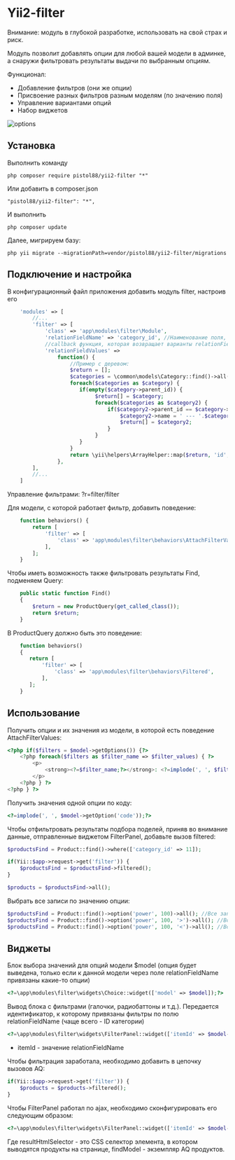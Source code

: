 Yii2-filter
==========
Внимание: модуль в глубокой разработке, использовать на свой страх и риск.

Модуль позволит добавлять опции для любой вашей модели в админке, а снаружи фильтровать результаты выдачи по выбранным опциям.

Функционал:

* Добавление фильтров (они же опции)
* Присвоение разных фильтров разным моделям (по значению поля)
* Управление вариантами опций
* Набор виджетов

![options](https://cloud.githubusercontent.com/assets/8104605/15528166/cfe6a88c-225a-11e6-8667-133de2da2dbe.png)

Установка
---------------------------------
Выполнить команду

```
php composer require pistol88/yii2-filter "*"
```

Или добавить в composer.json

```
"pistol88/yii2-filter": "*",
```

И выполнить

```
php composer update
```

Далее, мигрируем базу:

```
php yii migrate --migrationPath=vendor/pistol88/yii2-filter/migrations
```

Подключение и настройка
---------------------------------
В конфигурационный файл приложения добавить модуль filter, настроив его

```php
    'modules' => [
        //...
        'filter' => [
            'class' => 'app\modules\filter\Module',
            'relationFieldName' => 'category_id', //Наименование поля, по значению которого будут привязыватья опции
            //callback функция, которая возвращает варианты relationFieldName
            'relationFieldValues' =>
                function() {
                    //Пример с деревом:
                    $return = [];
                    $categories = \common\models\Category::find()->all();
                    foreach($categories as $category) {
                       if(empty($category->parent_id)) {
                            $return[] = $category;
                            foreach($categories as $category2) {
                                if($category2->parent_id == $category->id) {
                                    $category2->name = ' --- '.$category2->name;
                                    $return[] = $category2;
                                }
                            }
                       }
                    }
                    return \yii\helpers\ArrayHelper::map($return, 'id', 'name');
                },
        ],
        //...
    ]
```

Управление фильтрами: ?r=filter/filter

Для модели, с которой работает фильтр, добавить поведение:

```php
    function behaviors() {
        return [
            'filter' => [
                'class' => 'app\modules\filter\behaviors\AttachFilterValues',
            ],
        ];
    }
```

Чтобы иметь возможность также фильтровать результаты Find, подменяем Query:

```php
    public static function Find()
    {
        $return = new ProductQuery(get_called_class());
        return $return;
    }
```

В ProductQuery должно быть это поведение:

```php
    function behaviors()
    {
       return [
           'filter' => [
               'class' => 'app\modules\filter\behaviors\Filtered',
           ],
       ];
    }
```

Использование
---------------------------------
Получить опции и их значения из модели, в которой есть поведение AttachFilterValues:
```php
<?php if($filters = $model->getOptions()) {?>
    <?php foreach($filters as $filter_name => $filter_values) { ?>
        <p>
            <strong><?=$filter_name;?></strong>: <?=implode(', ', $filter_values);?>
        </p>
    <?php } ?> 
<?php } ?>
```

Получить значения одной опции по коду:
```php
<?=implode(', ', $model->getOption('code'));?>
```

Чтобы отфильтровать результаты подбора поделей, приняв во внимание данные, отправленные виджетом FilterPanel, добавьте вызов filtered:

```php
$productsFind = Product::find()->where(['category_id' => 11]);

if(Yii::$app->request->get('filter')) {
    $productsFind = $productsFind->filtered();
}

$products = $productsFind->all();
```

Выбрать все записи по значению опции:

```php
$productsFind = Product::find()->option('power', 100)->all(); //Все записи с power=100
$productsFind = Product::find()->option('power', 100, '>')->all(); //Все записи с power>100
$productsFind = Product::find()->option('power', 100, '<')->all(); //Все записи с power<100
```

Виджеты
---------------------------------

Блок выбора значений для опций модели $model (опция будет выведена, только если к данной модели через поле relationFieldName привязаны какие-то опции)

```php
<?=\app\modules\filter\widgets\Choice::widget(['model' => $model]);?>
```

Вывод блока с фильтрами (галочки, радиобаттоны и т.д.). Передается идентификатор, к которому привязаны фильтры по полю relationFieldName (чаще всего - ID категории)

```php
<?=\app\modules\filter\widgets\FilterPanel::widget(['itemId' => $model->id]);?>
```
* itemId - значение relationFieldName

Чтобы фильтрация заработала, необходимо добавить в цепочку вызовов AQ:

```php
if(Yii::$app->request->get('filter')) {
    $products = $products->filtered();
}
```

Чтобы FilterPanel работал по ajax, необходимо сконфигурировать его следующим образом:

```php
<?=\app\modules\filter\widgets\FilterPanel::widget(['itemId' => $model->id, 'findModel' => $query, 'ajaxLoad' => true, 'resultHtmlSelector' => '#productsList']);
```

Где resultHtmlSelector - это CSS селектор элемента, в котором выводятся продукты на странице, findModel - экземпляр AQ продуктов.
